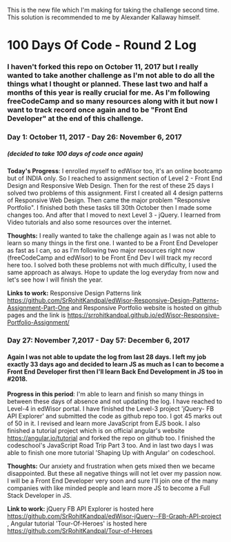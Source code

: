 This is the new file which I'm making for taking the challenge second time. This solution is recommended to me by Alexander Kallaway himself.


# 100 Days Of Code - Round 2 Log

### I haven't forked this repo on October 11, 2017 but I really wanted to take another challenge as I'm not able to do all the things what I thought or planned. These last two and half a months of this year is really crucial for me. As I'm following freeCodeCamp and so many resources along with it but now I want to track record once again and to be "Front End Developer" at the end of this challenge.

### Day 1: October 11, 2017 - Day 26: November 6, 2017
##### (decided to take 100 days of code once again)

**Today's Progress**: I enrolled myself to edWisor too, it's an online bootcamp but of INDIA only. So I reached to assignment section of Level 2 - Front End Design and Responsive Web Design. Then for the rest of these 25 days I solved two problems of this assignment. First I created all 4 design patterns of Responsive Web Design. Then came the major problem "Responsive Portfolio". I finished both these tasks till 30th October then I made some changes too. And after that I moved to next Level 3 - jQuery. I learned from Video tutorials and also some resources over the internet. 

**Thoughts:** I really wanted to take the challenge again as I was not able to learn so many things in the first one. I wanted to be a Front End Developer as fast as I can, so as I'm following two major resources right now (freeCodeCamp and edWisor) to be Front End Dev I will track my record here too. I solved both these problems not with much difficulty, I used the same approach as always. Hope to update the log everyday from now and let's see how I will finish the year.

**Links to work:** Responsive Design Patterns link https://github.com/SrRohitKandpal/edWisor-Responsive-Design-Patterns-Assignment-Part-One and Responsive Portfolio website is hosted on github pages and the link is https://srrohitkandpal.github.io/edWisor-Responsive-Portfolio-Assignment/


### Day 27: November 7,2017 - Day 57: December 6, 2017 

#### Again I was not able to update the log from last 28 days. I left my job exactly 33 days ago and decided to learn JS as much as I can to become a Front End Developer first then I'll learn Back End Development in JS too in #2018.

**Progress in this period**: I'm able to learn and finish so many things in between these days of absence and not updating the log. I have reached to Level-4 in edWisor portal. I have finished the Level-3 project 'jQuery- FB API Explorer' and submitted the code as github repo too. I got 45 marks out of 50 in it. I revised and learn more JavaScript from EJS book. I also finished a tutorial project which is on official angular's website https://angular.io/tutorial and forked the repo on github too. I finished the codeschool's JavaScript Road Trip Part 3 too. And in last two days I was able to finish one more tutorial 'Shaping Up with Angular' on codeschool. 

**Thoughts:** Our anxiety and frustration when gets mixed then we became disappointed. But these all negative things will not let over my passion now. I will be a Front End Developer very soon and sure I'll join one of the many companies with like minded people and learn more JS to become a Full Stack Developer in JS.

**Link to work:** jQuery FB API Explorer is hosted here https://github.com/SrRohitKandpal/edWisor-jQuery--FB-Graph-API-project , Angular tutorial 'Tour-Of-Heroes' is hosted here https://github.com/SrRohitKandpal/Tour-of-Heroes
